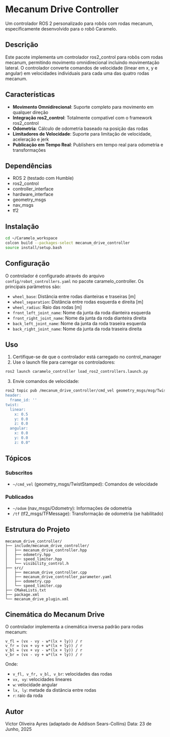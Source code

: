 # Mecanum Drive Controller

Um controlador ROS 2 personalizado para robôs com rodas mecanum, especificamente desenvolvido para o robô Caramelo.

## Descrição

Este pacote implementa um controlador ros2_control para robôs com rodas mecanum, permitindo movimento omnidirecional incluindo movimentação lateral. O controlador converte comandos de velocidade (linear em x, y e angular) em velocidades individuais para cada uma das quatro rodas mecanum.

## Características

- **Movimento Omnidirecional**: Suporte completo para movimento em qualquer direção
- **Integração ros2_control**: Totalmente compatível com o framework ros2_control
- **Odometria**: Cálculo de odometria baseado na posição das rodas
- **Limitadores de Velocidade**: Suporte para limitação de velocidade, aceleração e jerk
- **Publicação em Tempo Real**: Publishers em tempo real para odometria e transformações

## Dependências

- ROS 2 (testado com Humble)
- ros2_control
- controller_interface
- hardware_interface
- geometry_msgs
- nav_msgs
- tf2

## Instalação

```bash
cd ~/Caramelo_workspace
colcon build --packages-select mecanum_drive_controller
source install/setup.bash
```

## Configuração

O controlador é configurado através do arquivo `config/robot_controllers.yaml` no pacote caramelo_controller. Os principais parâmetros são:

- `wheel_base`: Distância entre rodas dianteiras e traseiras [m]
- `wheel_separation`: Distância entre rodas esquerda e direita [m]  
- `wheel_radius`: Raio das rodas [m]
- `front_left_joint_name`: Nome da junta da roda dianteira esquerda
- `front_right_joint_name`: Nome da junta da roda dianteira direita
- `back_left_joint_name`: Nome da junta da roda traseira esquerda
- `back_right_joint_name`: Nome da junta da roda traseira direita

## Uso

1. Certifique-se de que o controlador está carregado no control_manager
2. Use o launch file para carregar os controladores:

```bash
ros2 launch caramelo_controller load_ros2_controllers.launch.py
```

3. Envie comandos de velocidade:

```bash
ros2 topic pub /mecanum_drive_controller/cmd_vel geometry_msgs/msg/TwistStamped "
header:
  frame_id: ''
twist:
  linear:
    x: 0.5
    y: 0.0
    z: 0.0
  angular:
    x: 0.0
    y: 0.0
    z: 0.0"
```

## Tópicos

### Subscritos
- `~/cmd_vel` (geometry_msgs/TwistStamped): Comandos de velocidade

### Publicados
- `~/odom` (nav_msgs/Odometry): Informações de odometria
- `/tf` (tf2_msgs/TFMessage): Transformação de odometria (se habilitado)

## Estrutura do Projeto

```
mecanum_drive_controller/
├── include/mecanum_drive_controller/
│   ├── mecanum_drive_controller.hpp
│   ├── odometry.hpp
│   ├── speed_limiter.hpp
│   └── visibility_control.h
├── src/
│   ├── mecanum_drive_controller.cpp
│   ├── mecanum_drive_controller_parameter.yaml
│   ├── odometry.cpp
│   └── speed_limiter.cpp
├── CMakeLists.txt
├── package.xml
└── mecanum_drive_plugin.xml
```

## Cinemática do Mecanum Drive

O controlador implementa a cinemática inversa padrão para rodas mecanum:

```
v_fl = (vx - vy - w*(lx + ly)) / r
v_fr = (vx + vy + w*(lx + ly)) / r  
v_bl = (vx + vy - w*(lx + ly)) / r
v_br = (vx - vy + w*(lx + ly)) / r
```

Onde:
- `v_fl, v_fr, v_bl, v_br`: velocidades das rodas
- `vx, vy`: velocidades lineares
- `w`: velocidade angular
- `lx, ly`: metade da distância entre rodas
- `r`: raio da roda

## Autor

Victor Oliveira Ayres (adaptado de Addison Sears-Collins)
Data: 23 de Junho, 2025
